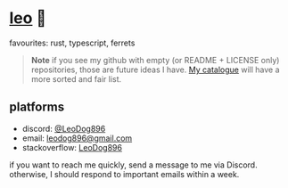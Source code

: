 # [leo](https://leodog896.com) 🍊

favourites: rust, typescript, ferrets

> **Note** if you see my github with empty (or README + LICENSE only) repositories, those are future ideas I have. [My catalogue](https://leodog896.github.io) will have a more sorted and fair list.

## platforms

- discord: [@LeoDog896](https://discord.com/users/208734037018279937)
- email: leodog896@gmail.com
- stackoverflow: [LeoDog896](https://stackoverflow.com/users/7589775/leodog896)

if you want to reach me quickly, send a message to me via Discord.
otherwise, I should respond to important emails within a week.
